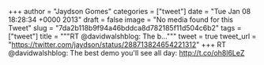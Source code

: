 
+++
author = "Jaydson Gomes"
categories = ["tweet"]
date = "Tue Jan 08 18:28:34 +0000 2013"
draft = false
image = "No media found for this Tweet"
slug = "7da2b118b9f94a46bddca8d782185f11d504c6b2"
tags = ["tweet"]
title = """RT @davidwalshblog: The b..."""
tweet = true
tweet_url = "https://twitter.com/jaydson/status/288713824654221312"
+++
RT @davidwalshblog: The best demo you'll see all day:  http://t.co/oh8l6LeZ
